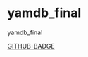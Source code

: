 # yamdb_final
yamdb_final

[GITHUB-BADGE](https://github.com/huppa_fp/yamdb_final/workflows/yamdb_workflow.yml/badge.svg)